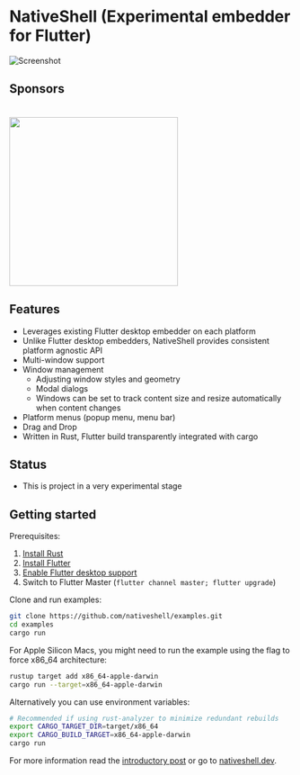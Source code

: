 # NativeShell (Experimental embedder for Flutter)

![](https://nativeshell.dev/screenshot-dev.png "Screenshot")

## Sponsors

<a href="https://superlist.com"><img src="https://nativeshell.dev/superlist.png" width="300" style="margin-top:20px"/></a>

## Features

- Leverages existing Flutter desktop embedder on each platform
- Unlike Flutter desktop embedders, NativeShell provides consistent platform agnostic API
- Multi-window support
- Window management
    - Adjusting window styles and geometry
    - Modal dialogs
    - Windows can be set to track content size and resize automatically when content changes
- Platform menus (popup menu, menu bar)
- Drag and Drop
- Written in Rust, Flutter build transparently integrated with cargo

## Status

- This is project in a very experimental stage

## Getting started

Prerequisites:

1. [Install Rust](https://www.rust-lang.org/tools/install)
2. [Install Flutter](https://flutter.dev/docs/get-started/install)
3. [Enable Flutter desktop support](https://flutter.dev/desktop#set-up)
4. Switch to Flutter Master (`flutter channel master; flutter upgrade`)

Clone and run examples:

```bash
git clone https://github.com/nativeshell/examples.git
cd examples
cargo run
```

For Apple Silicon Macs, you might need to run the example using the flag to force x86_64 architecture:

```bash
rustup target add x86_64-apple-darwin
cargo run --target=x86_64-apple-darwin
```

Alternatively you can use environment variables:
```bash
# Recommended if using rust-analyzer to minimize redundant rebuilds
export CARGO_TARGET_DIR=target/x86_64
export CARGO_BUILD_TARGET=x86_64-apple-darwin
cargo run
```

For more information read the [introductory post](https://matejknopp.com/post/introducing-nativeshell/) or go to [nativeshell.dev](https://nativeshell.dev).

